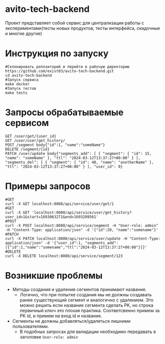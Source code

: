 # avito-tech-backend

Проект представляет собой сервис для централизации работы с экспериментами(тесты новых продуктов, тесты интерфейса,
скидочные и многие другие)

# Инструкция по запуску

```shell
#Склонировать репозиторий и перейти в рабочую директорию
https://github.com/exist03/avito-tech-backend.git
cd avito-tech-backend
#Запуск сервиса
make docker 
#Запуск тестов
make tests
```

# Запросы обрабатываемые сервисом

`GET /user/get/{user_id}`<br/>
`GET /user/user/get_history/`<br/>
`POST /segment body{"id":1, "name":"someName"}`<br/>
`DELETE /segment/{id}`<br/>
`PATCH /user/update body{"segments_add": [
{
"segment": {
"id": 15,
"name": "someName"
},
"ttl": "2024-03-12T13:37:27+00:00"
}
],
"segments_del": [
{
"segment": {
"id": 48,
"name": "anotherName"
},
"ttl": "2024-03-12T13:37:27+00:00"
}
],
"user_id": 0}`<br/>

# Примеры запросов

```shell
#GET
curl -X GET localhost:8080/api/service/user/get/1
#GET
curl -X GET 'localhost:8080/api/service/user/get_history?user_id=1&start=1693063271&end=1693209561'
#POST
curl -X POST localhost:8080/api/service/segment -H "User-role: admin" -H "Content-Type: application/json" -d '{"id":20, "name":"somename"}'
#PATCH
curl -X PATCH localhost:8080/api/service/user/update -H "Content-Type: application/json" -d '{"user_id":1, "segments_add":[{"id":1,"name":"somename","ttl":"2024-03-12T13:37:27+00:00"}]}'
#DELETE
curl -X DELETE localhost:8080/api/service/segment/123
```

# Возникшие проблемы

- Методы создания и удаления сегментов принимают название.
    - Логично, что при попытке создания мы не должны создавать ранее существующий сегмент и аналогично с удалением. Это
      можно решить если название сегмента сделать PK, но строка первичный ключ это плохая практика. Соответсвенно примем
      за PK id, и примем на вход id и название.
- Сегменты не должны добавляться/удаляться лишними пользователями.
  - В подобных запросах для валидации необходимо передавать в заголовке ```User-role: admin```
